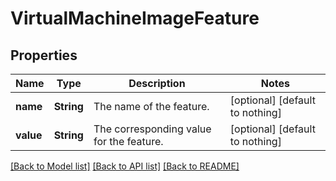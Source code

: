 # VirtualMachineImageFeature


## Properties
Name | Type | Description | Notes
------------ | ------------- | ------------- | -------------
**name** | **String** | The name of the feature. | [optional] [default to nothing]
**value** | **String** | The corresponding value for the feature. | [optional] [default to nothing]


[[Back to Model list]](../README.md#models) [[Back to API list]](../README.md#api-endpoints) [[Back to README]](../README.md)


